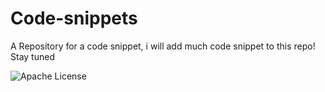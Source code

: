 # Code-snippets
A Repository for a code snippet, i will add much code snippet to this repo! Stay tuned

![Apache License](https://img.shields.io/badge/license-Apache-blue)
